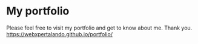 # My portfolio
Please feel free to visit my portfolio and get to know about me. Thank you.
https://webxpertalando.github.io/portfolio/
